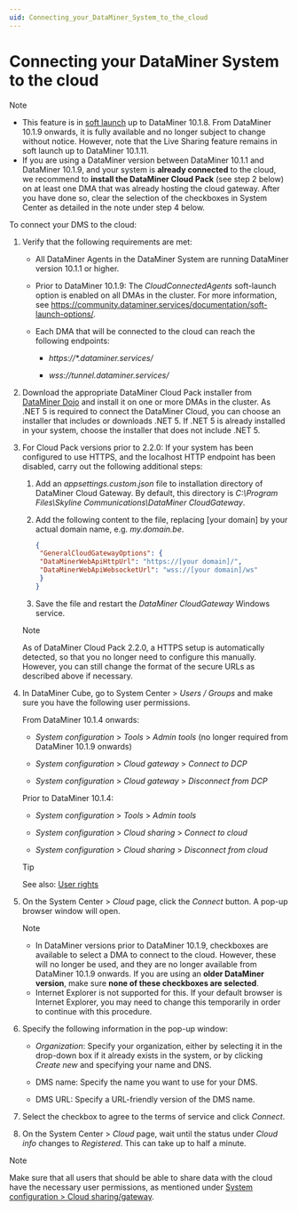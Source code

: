 ```yaml
---
uid: Connecting_your_DataMiner_System_to_the_cloud
---
```


# Connecting your DataMiner System to the cloud

> [!NOTE]
> - This feature is in [soft launch](https://community.dataminer.services/documentation/soft-launch-options/) up to DataMiner 10.1.8. From DataMiner 10.1.9 onwards, it is fully available and no longer subject to change without notice. However, note that the Live Sharing feature remains in soft launch up to DataMiner 10.1.11.
> - If you are using a DataMiner version between DataMiner 10.1.1 and DataMiner 10.1.9, and your system is **already connected** to the cloud, we recommend to **install the DataMiner Cloud Pack** (see step 2 below) on at least one DMA that was already hosting the cloud gateway. After you have done so, clear the selection of the checkboxes in System Center as detailed in the note under step 4 below.

To connect your DMS to the cloud:

1. Verify that the following requirements are met:

    - All DataMiner Agents in the DataMiner System are running DataMiner version 10.1.1 or higher.

    - Prior to DataMiner 10.1.9: The *CloudConnectedAgents* soft-launch option is enabled on all DMAs in the cluster. For more information, see <https://community.dataminer.services/documentation/soft-launch-options/>.

    - Each DMA that will be connected to the cloud can reach the following endpoints:

        - *https://\*.dataminer.services/*

        - *wss://tunnel.dataminer.services/*

2. Download the appropriate DataMiner Cloud Pack installer from [DataMiner Dojo](https://community.dataminer.services/downloads/) and install it on one or more DMAs in the cluster. As .NET 5 is required to connect the DataMiner Cloud, you can choose an installer that includes or downloads .NET 5. If .NET 5 is already installed in your system, choose the installer that does not include .NET 5.

3. For Cloud Pack versions prior to 2.2.0: If your system has been configured to use HTTPS, and the localhost HTTP endpoint has been disabled, carry out the following additional steps:

    1. Add an *appsettings.custom.json* file to installation directory of DataMiner Cloud Gateway. By default, this directory is *C:\\Program Files\\Skyline Communications\\DataMiner CloudGateway*.

    2. Add the following content to the file, replacing \[your domain\] by your actual domain name, e.g. *my.domain.be*.

        ```json
        {
         "GeneralCloudGatewayOptions": {
         "DataMinerWebApiHttpUrl": "https://[your domain]/",
         "DataMinerWebApiWebsocketUrl": "wss://[your domain]/ws"
         }
        }
        ```

    3. Save the file and restart the *DataMiner CloudGateway* Windows service.

    > [!NOTE]
    > As of DataMiner Cloud Pack 2.2.0, a HTTPS setup is automatically detected, so that you no longer need to configure this manually. However, you can still change the format of the secure URLs as described above if necessary.

4. In DataMiner Cube, go to System Center \> *Users / Groups* and make sure you have the following user permissions.

    From DataMiner 10.1.4 onwards:

    - *System configuration* > *Tools* > *Admin tools* (no longer required from DataMiner 10.1.9 onwards)

    - *System configuration* > *Cloud gateway* > *Connect to DCP*

    - *System configuration* > *Cloud gateway* > *Disconnect from DCP*

    Prior to DataMiner 10.1.4:

    - *System configuration* > *Tools* > *Admin tools*

    - *System configuration* > *Cloud sharing* > *Connect to cloud*

    - *System configuration* > *Cloud sharing* > *Disconnect from cloud*

    > [!TIP]
    > See also:
    > [User rights](../../part_3/security/User_rights.md)

5. On the System Center \> *Cloud* page, click the *Connect* button. A pop-up browser window will open.

    > [!NOTE]
    > - In DataMiner versions prior to DataMiner 10.1.9, checkboxes are available to select a DMA to connect to the cloud. However, these will no longer be used, and they are no longer available from DataMiner 10.1.9 onwards. If you are using an **older DataMiner version**, make sure **none of these checkboxes are selected**.
    > - Internet Explorer is not supported for this. If your default browser is Internet Explorer, you may need to change this temporarily in order to continue with this procedure.

6. Specify the following information in the pop-up window:

    - *Organization*: Specify your organization, either by selecting it in the drop-down box if it already exists in the system, or by clicking *Create new* and specifying your name and DNS.

    - DMS name: Specify the name you want to use for your DMS.

    - DMS URL: Specify a URL-friendly version of the DMS name.

7. Select the checkbox to agree to the terms of service and click *Connect*.

8. On the System Center \> *Cloud* page, wait until the status under *Cloud info* changes to *Registered*. This can take up to half a minute.

> [!NOTE]
> Make sure that all users that should be able to share data with the cloud have the necessary user permissions, as mentioned under [System configuration \> Cloud sharing/gateway](../../part_3/security/DataMiner_user_permissions.md#system-configuration--cloud-sharinggateway).
